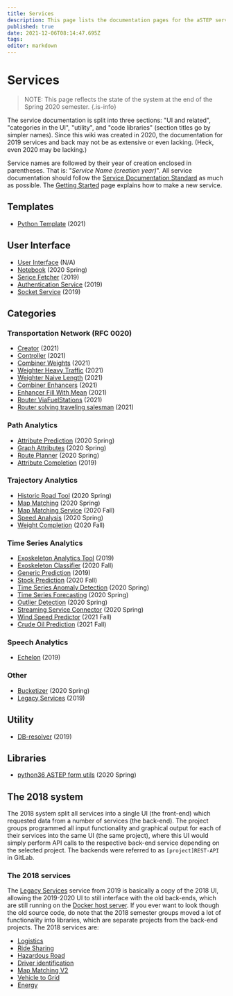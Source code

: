 ```yaml
---
title: Services
description: This page lists the documentation pages for the aSTEP services, as well as code libraries used by these services.
published: true
date: 2021-12-06T08:14:47.695Z
tags: 
editor: markdown
---
```


# Services
> NOTE: This page reflects the state of the system at the end of the Spring 2020 semester.
{.is-info}

The service documentation is split into three sections: "UI and related", "categories in the UI", "utility", and "code libraries" (section titles go by simpler names). Since this wiki was created in 2020, the documentation for 2019 services and back may not be as extensive or even lacking. (Heck, even 2020 may be lacking.) 

Service names are followed by their year of creation enclosed in parentheses. That is: "*Service Name (creation year)*". All service documentation should follow the [Service Documentation Standard](/services/documentation-standard) as much as possible. The [Getting Started](/getting-started) page explains how to make a new service.

## Templates

- [Python Template](/services/python-template) (2021)

## User Interface
- [User Interface](user-interface) (N/A)
- [Notebook](notebook) (2020 Spring)
- [Serice Fetcher](service-fetcher) (2019)
- [Authentication Service](authentication-service) (2019)
- [Socket Service](socket-service) (2019)

## Categories

### Transportation Network (RFC 0020)
- [Creator](/services/TNM_Creator_Genesis) (2021)
- [Controller](/en/services/TNM_Controller) (2021)
- [Combiner Weights](/services/TNM_Combiner_WeightCombiner) (2021)
- [Weighter Heavy Traffic](/services/TNM_Weighter_HeavyTraffic) (2021)
- [Weighter Naive Length](/services/TNM_Weighter_NaiveLength) (2021)
- [Combiner Enhancers](/services/TNM_Combiner_EnhancerCombiner) (2021)
- [Enhancer Fill With Mean](/services/TNM_Weighter_FillWithMean) (2021)
- [Router ViaFuelStations](/services/TNM_Router_ViaFuelStation) (2021)
- [Router solving traveling salesman](/services/Traveling_salesmen) (2021)



### Path Analytics
- [Attribute Prediction](attribute-prediction) (2020 Spring)
- [Graph Attributes](graph-attributes) (2020 Spring)
- [Route Planner](route-planner) (2020 Spring)
- [Attribute Completion](attribute-completion) (2019)

### Trajectory Analytics
- [Historic Road Tool](Historic-Road-Tool) (2020 Spring)
- [Map Matching](map-matching) (2020 Spring)
- [Map Matching Service](/services/map-matching-service-fall-2020) (2020 Fall)
- [Speed Analysis](speed-analysis) (2020 Spring)
- [Weight Completion](Weight_Completion) (2020 Fall)

### Time Series Analytics
- [Exoskeleton Analytics Tool](/services/Exoskeleton_Analytics_Tool) (2019)
- [Exoskeleton Classifier](/services/ExoskeletonClassifier) (2020 Fall)
- [Generic Prediction](Generic_Prediction) (2019)
- [Stock Prediction](stock_prediction) (2020 Fall)
- [Time Series Anomaly Detection](time-series-outlier-detection) (2020 Spring)
- [Time Series Forecasting](time-series-forecasting) (2020 Spring)
- [Outlier Detection](/services/OutlierDetection) (2020 Spring)
- [Streaming Service Connector](/services/StreamingServiceConnector) (2020 Spring)
- [Wind Speed Predictor](/services/WInd_Speed_Predictor) (2021 Fall)
-	[Crude Oil Prediction](/services/CrudeOilPrediction) (2021 Fall)

### Speech Analytics
- [Echelon](echelon) (2019)

### Other
- [Bucketizer](bucketizer) (2020 Spring)
- [Legacy Services](legacy-services) (2019)

## Utility
- [DB-resolver](db-resolver) (2019)

## Libraries
- [python36 ASTEP form utils](/services/python36-astep-form-utils) (2020 Spring)

## The 2018 system

The 2018 system split all services into a single UI (the front-end) which requested data from a number of services (the back-end). The project groups programmed all input functionality and graphical output for each of their services into the same UI (the same project), where this UI would simply perform API calls to the respective back-end service depending on the selected project. The backends were referred to as `[project]REST-API` in GitLab.

### The 2018 services

The [Legacy Services](legacy-services) service from 2019 is basically a copy of the 2018 UI, allowing the 2019-2020 UI to still interface with the old back-ends, which are still running on the [Docker host server](/servers#ui-proxy-docker-host). If you ever want to look though the old source code, do note that the 2018 semester groups moved a lot of functionality into libraries, which are separate projects from the back-end projects. The 2018 services are:

- [Logistics](logistics)
- [Ride Sharing](ride-sharing)
- [Hazardous Road](hazardous-road)
- [Driver identification](driver-identification)
- [Map Matching V2](map-matching-v2)
- [Vehicle to Grid](vehicle-to-grid)
- [Energy](energy)
